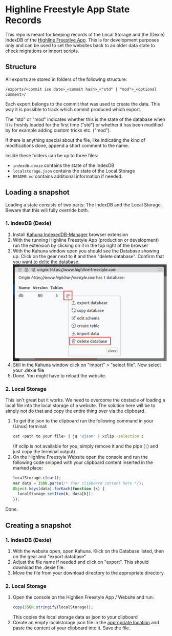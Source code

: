 # Highline Freestyle App State Records

This repo is meant for keeping records of the Local Storage and the (Dexie)
IndexDB of the [Highline Freestlye App](https://github.com/bastislack/highline-freestyle).
This is for development purposes only and can be used to set the websites back
to an older data state to check migrations or import scripts.

## Structure
All exports are stored in folders of the following structure:
```
/exports/<commit iso date>_<commit hash>_<"std" | "mod">_<optional comment>/
```
Each export belongs to the commit that was used to create the data. This way
it is possible to track which commit produced which export.

The "std" or "mod" indicates whether this is the state of the database when it
is freshly loaded for the first time ("std") or whether it has been modified by
for example adding custom tricks etc. ("mod").

If there is anything special about the file, like indicating the kind of
modifications done, append a short comment to the name.

Inside these folders can be up to three files:
- `indexdb.dexie` contains the state of the IndexDB
- `localstorage.json` contains the state of the Local Storage
- `README.md` contains additional information if needed.

## Loading a snapshot
Loading a state consists of two parts: The IndexDB and the Local Storage. Beware
that this will fully override both.

### 1. IndexDB (Dexie)
1. Install [Kahuna IndexedDB-Manager](https://addons.mozilla.org/en-US/firefox/addon/kahuna-the-indexeddb-manager/) browser extension
2. With the running Highline Freestyle App (production or development) run the extension by clicking on it in the top right of the browser
3. With the Kahuna window open you should see the Database showing up. Click on the gear next to it and then "delete database". Confirm that you want to delte the database. ![delete database](img/delete_database.png)
4. Still in the Kahuna window click on "import" > "select file". Now select your .dexie file
5. Done. You might have to reload the website.

### 2. Local Storage
This isn't great but it works. We need to overcome the obstacle of loading a
local file into the local storage of a website. The solution here will be to
simply not do that and copy the entire thing over via the clipboard.

1. To get the json to the clipboard run the following command in your (Linux) terminal:
   ```sh
   cat <path to your file> | jq '@json' | xclip -selection c
   ```
   (If xclip is not available for you, simply remove it and the pipe (`|`) and just copy the terminal output)
2. On the Highline Freestyle Website open the console and run the following code snipped with your clipboard content inserted in the marked place:
   ```js
   localStorage.clear();
   var data = JSON.parse(/* Your clipboard content here */);
   Object.keys(data).forEach(function (k) {
     localStorage.setItem(k, data[k]);
   });
   ```
Done.

## Creating a snapshot

### 1. IndexDB (Dexie)
1. With the website open, open Kahuna. Klick on the Database listed, then on the gear and "export database"
2. Adjust the file name if needed and click on "export". This should download the .dexie file.
3. Move the file from your download directory to the appropriate directory.

### 2. Local Storage
1. Open the console on the Highlien Freestyle App / Website and run:
   ```js
   copy(JSON.stringify(localStorage));
   ```
   This copies the local storage data as json to your clipboard
2. Create an empty localstorage.json file in the [appropriate location](#structure) and paste the content of your clipboard into it. Save the file.
